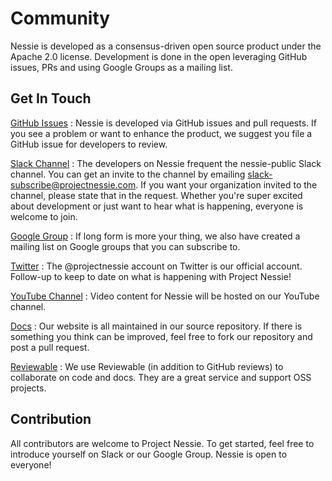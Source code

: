 # Community

Nessie is developed as a consensus-driven open source product under the Apache 2.0 
license. Development is done in the open leveraging GitHub issues, PRs and using 
Google Groups as a mailing list. 

## Get In Touch

[GitHub Issues](https://github.com/projectnessie/nessie/issues)
: Nessie is developed via GitHub issues and pull requests. If you see a problem 
  or want to enhance the product, we suggest you file a GitHub issue for developers to 
  review.

[Slack Channel](mailto:slack-subscribe@projectnessie.com)
: The developers on Nessie frequent the nessie-public Slack channel. You can get an 
  invite to the channel by emailing [slack-subscribe@projectnessie.com](mailto:slack-subscribe@projectnessie.com). 
  If you want your organization invited to the channel, please state that in the request. 
  Whether you're super excited about development or just want to hear what is happening, 
  everyone is welcome to join. 

[Google Group](https://groups.google.com/g/projectnessie)
: If long form is more your thing, we also have created a mailing list on Google groups 
  that you can subscribe to.

[Twitter](https://twitter.com/projectnessie)
: The @projectnessie account on Twitter is our official account. Follow-up to keep 
  to date on what is happening with Project Nessie!   

[YouTube Channel](https://www.youtube.com/channel/UC5xjzYuGGuGPCY9FNtqZMsQ)
: Video content for Nessie will be hosted on our YouTube channel. 

[Docs](https://https://github.com/projectnessie/nessie/tree/main/site/docs)
: Our website is all maintained in our source repository. If there is something you think 
  can be improved, feel free to fork our repository and post a pull request.

[Reviewable](https://reviewable.io/)
: We use Reviewable (in addition to GitHub reviews) to collaborate on code and docs. They are 
  a great service and support OSS projects.

## Contribution

All contributors are welcome to Project Nessie. To get started, feel free to introduce yourself 
on Slack or our Google Group. Nessie is open to everyone!  

